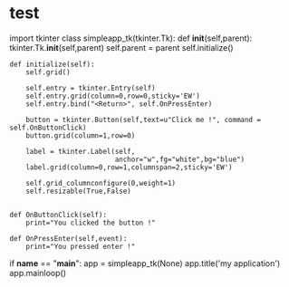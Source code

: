 # test
import tkinter
class simpleapp_tk(tkinter.Tk):
    def __init__(self,parent):
        tkinter.Tk.__init__(self,parent)
        self.parent = parent
        self.initialize()

    def initialize(self):
        self.grid()

        self.entry = tkinter.Entry(self)
        self.entry.grid(column=0,row=0,sticky='EW')
        self.entry.bind("<Return>", self.OnPressEnter)

        button = tkinter.Button(self,text=u"Click me !", command = self.OnButtonClick)
        button.grid(column=1,row=0)

        label = tkinter.Label(self,
                              anchor="w",fg="white",bg="blue")
        label.grid(column=0,row=1,columnspan=2,sticky='EW')

        self.grid_columnconfigure(0,weight=1)
        self.resizable(True,False)


    def OnButtonClick(self):
        print="You clicked the button !"

    def OnPressEnter(self,event):
        print="You pressed enter !"

if __name__ == "__main__":
    app = simpleapp_tk(None)
    app.title('my application')
    app.mainloop()